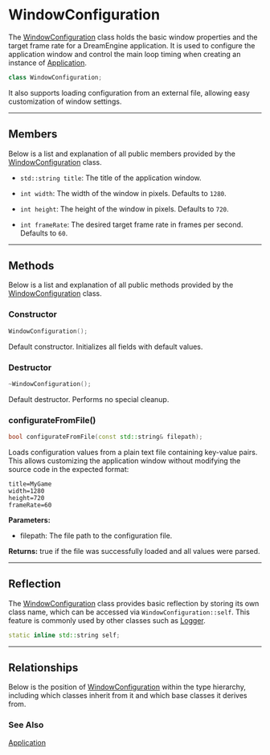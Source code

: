 # WindowConfiguration

The [WindowConfiguration](WindowConfiguration.md) class 
holds the basic window properties and the target frame rate 
for a DreamEngine application. It is used to configure 
the application window and control the main loop timing 
when creating an instance of [Application](Application.md).

```c++
class WindowConfiguration;
```

It also supports loading configuration from an external 
file, allowing easy customization of window settings.

---

## Members

Below is a list and explanation of all public members
provided by the [WindowConfiguration](WindowConfiguration.md) class.

- `std::string title`: The title of the application window.

- `int width`: The width of the window in pixels. Defaults to `1280`.

- `int height`: The height of the window in pixels. Defaults to `720`.

- `int frameRate`: The desired target frame rate in frames per second. Defaults to `60`.

---

## Methods

Below is a list and explanation of all public methods
provided by the [WindowConfiguration](WindowConfiguration.md) class.

### Constructor

```c++
WindowConfiguration();
```

Default constructor. Initializes all fields with default values.

### Destructor

```c++
~WindowConfiguration();
```

Default destructor. Performs no special cleanup.

### configurateFromFile()

```c++
bool configurateFromFile(const std::string& filepath);
```

Loads configuration values from a plain text file 
containing key-value pairs. This allows customizing 
the application window without modifying the source code 
in the expected format:

```config
title=MyGame
width=1280
height=720
frameRate=60
```

**Parameters:**
- filepath: The file path to the configuration file.

**Returns:**
true if the file was successfully loaded and all values were parsed.

---

## Reflection

The [WindowConfiguration](WindowConfiguration.md) class provides basic
reflection by storing its own class name, which can be
accessed via `WindowConfiguration::self`. This feature is commonly
used by other classes such as [Logger](Logger.md).

```c++
static inline std::string self;
```

---

## Relationships
Below is the position of [WindowConfiguration](WindowConfiguration.md)
within the type hierarchy, including which classes inherit
from it and which base classes it derives from.

### See Also
[Application](Application.md)